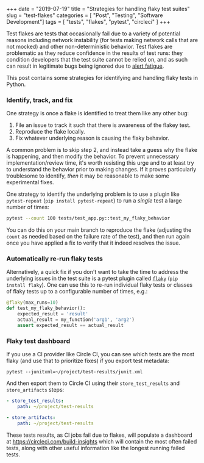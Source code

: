 +++
date = "2019-07-19"
title = "Strategies for handling flaky test suites"
slug = "test-flakes"
categories = [ "Post", "Testing", "Software Development"]
tags = [ "tests", "flakes", "pytest", "circleci" ]
+++

Test flakes are tests that occasionally fail due to a variety of potential reasons including network instability (for tests making network calls that are not mocked) and other non-deterministic behavior. Test flakes are problematic as they reduce confidence in the results of test runs: they condition developers that the test suite cannot be relied on, and as such can result in legitimate bugs being ignored due to [alert fatigue](https://en.wikipedia.org/wiki/Alarm_fatigue).

This post contains some strategies for identifying and handling flaky tests in Python. 

### Identify, track, and fix

One strategy is once a flake is identified to treat them like any other bug:

1. File an issue to track it such that there is awareness of the flakey test.
2. Reproduce the flake locally.
3. Fix whatever underlying reason is causing the flaky behavior.

A common problem is to skip step 2, and instead take a guess why the flake is happening, and then modify the behavior. To prevent unnecessary implementation/review time, it's worth resisting this urge and to at least try to understand the behavior prior to making changes. If it proves particularly troublesome to identify, _then_ it may be reasonable to make some experimental fixes.

One strategy to identify the underlying problem is to use a plugin like `pytest-repeat` (`pip install pytest-repeat`) to run a _single_ test a large number of times: 

```bash
pytest --count 100 tests/test_app.py::test_my_flaky_behavior
```

You can do this on your main branch to reproduce the flake (adjusting the `count` as needed based on the failure rate of the test), and then run again once you have applied a fix to verify that it indeed resolves the issue.

### Automatically re-run flaky tests

Alternatively, a quick fix if you don't want to take the time to address the underlying issues in the test suite is a pytest plugin called [`flaky`](https://github.com/box/flaky) (`pip install flaky`). One can use this to re-run individual flaky tests or classes of flaky tests up to a configurable number of times, e.g.:

```python
@flaky(max_runs=10)
def test_my_flaky_behavior():
    expected_result = 'result'
    actual_result = my_function('arg1', 'arg2')
    assert expected_result == actual_result
```

### Flaky test dashboard

If you use a CI provider like Circle CI, you can see which tests are the most flaky (and use that to prioritize fixes) if you export test metadata:

```shell
pytest --junitxml=~/project/test-results/junit.xml
```

And then export them to Circle CI using their `store_test_results` and `store_artifacts` steps:

```yaml
- store_test_results:
    path: ~/project/test-results

- store_artifacts:
    path: ~/project/test-results
```

These tests results, as CI jobs fail due to flakes, will populate a dashboard at https://circleci.com/build-insights which will contain the most often failed tests, along with other useful information like the longest running failed tests.
